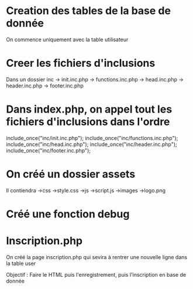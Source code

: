 # Creation des tables de la base de donnée

On commence uniquement avec la table utilisateur


# Creer les fichiers d'inclusions

Dans un dossier inc
    -> init.inc.php
    -> functions.inc.php
    -> head.inc.php
    -> header.inc.php
    -> footer.inc.php


# Dans index.php, on appel tout les fichiers d'inclusions dans l'ordre

include_once("inc/init.inc.php");
include_once("inc/functions.inc.php");
include_once("inc/head.inc.php");
include_once("inc/header.inc.php");
include_once("inc/footer.inc.php");


# On créé un dossier assets

Il contiendra
    ->css
        ->style.css
    ->js
        ->script.js
    ->images
        ->logo.png
# Créé une fonction debug


# Inscription.php

On créé la page inscription.php qui sevira à rentrer une nouvelle ligne dans la table user

Objectif : Faire le HTML puis l'enregistrement, puis l'inscription en base de donnée